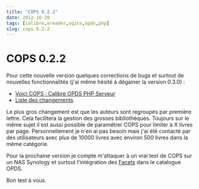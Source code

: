 ```yaml
---
title: "COPS 0.2.2"
date: 2012-10-20
tags: [calibre,ereader,nginx,opds,php]
slug: cops-0.2.2
---
```

# COPS 0.2.2

Pour cette nouvelle version quelques corrections de bugs et surtout de nouvelles fonctionnalités (j'ai même hésité à dégainer la version 0.3.0) :

* [Voici COPS : Calibre OPDS PHP Serveur](/fr/projects/calibre-opds-php-server)
* [Liste des changements](https://github.com/seblucas/cops/blob/master/CHANGELOG)

Le plus gros changement est que les auteurs sont regroupés par première lettre. Cela facilitera la gestion des grosses bibliothèques. Toujours sur le même sujet il est aussi possible de paramétrer COPS pour limiter à X livres par page. Personnellement je n'en ai pas besoin mais j'ai été contacté par des utilisateurs avec plus de 10000 livres avec environ 500 livres dans la même catégorie.

Pour la prochaine version je compte m'attaquer à un vrai test de COPS sur un NAS Synology et surtout l'intégration des [Facets](http://opds-spec.org/2011/06/14/faceted-search-browsing/) dans le catalogue OPDS.

Bon test à vous.
